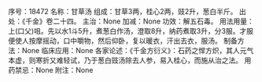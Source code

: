 序号：18472
名称：甘草汤
组成：甘草3两，桂心2两，豉2升，葱白半斤。
出处：《千金》卷二十四。
主治：None
加减：None
功效：解五石毒。
用法用量：上(口父)咀。先以水1斗5升，煮葱白作汤，澄取8升，纳药煮取3升，分3服。才服便使人按摩摇动，口中嚼物，然后仰卧，复以暖衣，汗出去衣，服汤。
制备方法：None
临床应用：None
各家论述：《千金方衍义》：石药之悍方炽，其人元气本虚，则寒折又难轻试，乃于葱白豉汤除去人参，易入桂心，而施从治之法。
用药禁忌：None
附注：None
